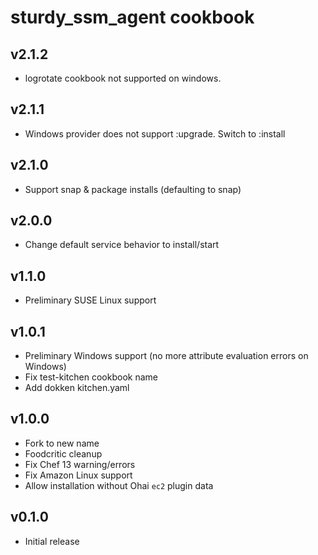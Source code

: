 sturdy_ssm_agent cookbook
===================

v2.1.2
------
* logrotate cookbook not supported on windows. 

v2.1.1
------
* Windows provider does not support :upgrade. Switch to :install

v2.1.0
------
* Support snap & package installs (defaulting to snap)

v2.0.0
------
* Change default service behavior to install/start

v1.1.0
------
* Preliminary SUSE Linux support

v1.0.1
------
* Preliminary Windows support (no more attribute evaluation errors on Windows)
* Fix test-kitchen cookbook name
* Add dokken kitchen.yaml

v1.0.0
------
* Fork to new name
* Foodcritic cleanup
* Fix Chef 13 warning/errors
* Fix Amazon Linux support
* Allow installation without Ohai `ec2` plugin data

v0.1.0
------
* Initial release
